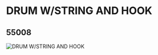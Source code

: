 # DRUM W/STRING AND HOOK
## 55008
![DRUM W/STRING AND HOOK](https://lc-www-live-s.legocdn.com/media/bricks/5/2/4495008.jpg)
